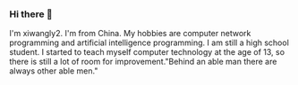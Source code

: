 ### Hi there 👋

<!--
**xiwangly2/xiwangly2** is a ✨ _special_ ✨ repository because its `README.md` (this file) appears on your GitHub profile.

Here are some ideas to get you started:

- 🔭 I’m currently working on ...
- 🌱 I’m currently learning ...
- 👯 I’m looking to collaborate on ...
- 🤔 I’m looking for help with ...
- 💬 Ask me about ...
- 📫 How to reach me: ...
- 😄 Pronouns: ...
- ⚡ Fun fact: ...
-->

I'm xiwangly2. I'm from China. My hobbies are computer network programming and artificial intelligence programming. I am still a high school student. I started to teach myself computer technology at the age of 13, so there is still a lot of room for improvement."Behind an able man there are always other able men."
